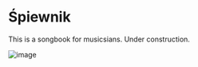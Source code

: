 # Śpiewnik

This is a songbook for musicsians.
Under construction.
  
![image](https://user-images.githubusercontent.com/76224256/162446334-a7bb5aa7-9ba9-47d4-bef6-389b83990ba7.png)
